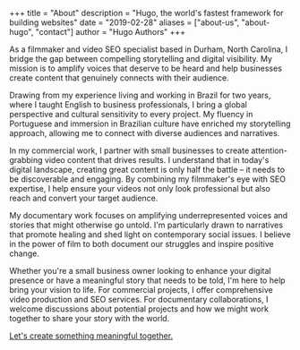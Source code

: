 +++
title = "About"
description = "Hugo, the world's fastest framework for building websites"
date = "2019-02-28"
aliases = ["about-us", "about-hugo", "contact"]
author = "Hugo Authors"
+++

As a filmmaker and video SEO specialist based in Durham, North Carolina, I bridge the gap between compelling storytelling and digital visibility. My mission is to amplify voices that deserve to be heard and help businesses create content that genuinely connects with their audience.

Drawing from my experience living and working in Brazil for two years, where I taught English to business professionals, I bring a global perspective and cultural sensitivity to every project. My fluency in Portuguese and immersion in Brazilian culture have enriched my storytelling approach, allowing me to connect with diverse audiences and narratives.

In my commercial work, I partner with small businesses to create attention-grabbing video content that drives results. I understand that in today's digital landscape, creating great content is only half the battle – it needs to be discoverable and engaging. By combining my filmmaker's eye with SEO expertise, I help ensure your videos not only look professional but also reach and convert your target audience.

My documentary work focuses on amplifying underrepresented voices and stories that might otherwise go untold. I'm particularly drawn to narratives that promote healing and shed light on contemporary social issues. I believe in the power of film to both document our struggles and inspire positive change.

Whether you're a small business owner looking to enhance your digital presence or have a meaningful story that needs to be told, I'm here to help bring your vision to life. For commercial projects, I offer comprehensive video production and SEO services. For documentary collaborations, I welcome discussions about potential projects and how we might work together to share your story with the world.

[Let's create something meaningful together.]("https://www.honeybook.com/widget/jon_the_filmmaker_287840/cf_id/67a8ef25e3bca2002561c7cb")